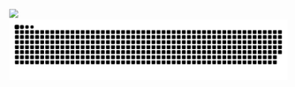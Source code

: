 <img src="https://myreadme.vercel.app/api/embed/plzDontT0uchMe?panels=userstatistics,toprepositories,toplanguages,commitgraph" />
<img src="https://raw.githubusercontent.com/plzDontT0uchMe/plzDontT0uchMe/output/github-contribution-grid-snake.svg" />
